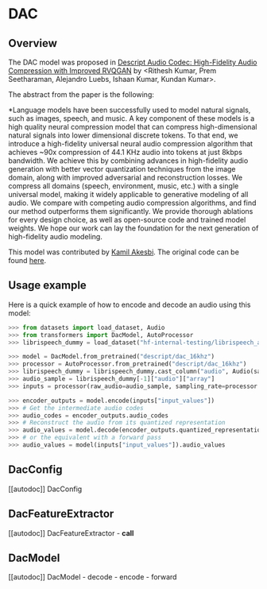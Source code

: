 <!--Copyright 2024 The HuggingFace Team. All rights reserved.

Licensed under the Apache License, Version 2.0 (the "License"); you may not use this file except in compliance with
the License. You may obtain a copy of the License at

http://www.apache.org/licenses/LICENSE-2.0

Unless required by applicable law or agreed to in writing, software distributed under the License is distributed on
an "AS IS" BASIS, WITHOUT WARRANTIES OR CONDITIONS OF ANY KIND, either express or implied. See the License for the
specific language governing permissions and limitations under the License.

⚠️ Note that this file is in Markdown but contain specific syntax for our doc-builder (similar to MDX) that may not be
rendered properly in your Markdown viewer.

-->

# DAC

## Overview

The DAC model was proposed in [Descript Audio Codec: High-Fidelity Audio Compression with Improved RVQGAN](https://arxiv.org/abs/2306.06546) by <Rithesh Kumar, Prem Seetharaman, Alejandro Luebs, Ishaan Kumar, Kundan Kumar>.

The abstract from the paper is the following:

*Language models have been successfully used to model natural signals, such as images, speech, and music. A key component of these models is a high quality neural compression model that can compress high-dimensional natural signals into lower dimensional discrete tokens. To that end, we introduce a high-fidelity universal neural audio compression algorithm that achieves ~90x compression of 44.1 KHz audio into tokens at just 8kbps bandwidth. We achieve this by combining advances in high-fidelity audio generation with better vector quantization techniques from the image domain, along with improved adversarial and reconstruction losses. We compress all domains (speech, environment, music, etc.) with a single universal model, making it widely applicable to generative modeling of all audio. We compare with competing audio compression algorithms, and find our method outperforms them significantly. We provide thorough ablations for every design choice, as well as open-source code and trained model weights. We hope our work can lay the foundation for the next generation of high-fidelity audio modeling.

This model was contributed by [Kamil Akesbi](https://huggingface.co/kamilakesbi).
The original code can be found [here](https://github.com/descriptinc/descript-audio-codec/tree/main?tab=readme-ov-file).

## Usage example 

Here is a quick example of how to encode and decode an audio using this model:

```python 
>>> from datasets import load_dataset, Audio
>>> from transformers import DacModel, AutoProcessor
>>> librispeech_dummy = load_dataset("hf-internal-testing/librispeech_asr_dummy", "clean", split="validation")

>>> model = DacModel.from_pretrained("descript/dac_16khz")
>>> processor = AutoProcessor.from_pretrained("descript/dac_16khz")
>>> librispeech_dummy = librispeech_dummy.cast_column("audio", Audio(sampling_rate=processor.sampling_rate))
>>> audio_sample = librispeech_dummy[-1]["audio"]["array"]
>>> inputs = processor(raw_audio=audio_sample, sampling_rate=processor.sampling_rate, return_tensors="pt")

>>> encoder_outputs = model.encode(inputs["input_values"])
>>> # Get the intermediate audio codes
>>> audio_codes = encoder_outputs.audio_codes
>>> # Reconstruct the audio from its quantized representation
>>> audio_values = model.decode(encoder_outputs.quantized_representation)
>>> # or the equivalent with a forward pass
>>> audio_values = model(inputs["input_values"]).audio_values
```

## DacConfig

[[autodoc]] DacConfig

## DacFeatureExtractor

[[autodoc]] DacFeatureExtractor
    - __call__

## DacModel

[[autodoc]] DacModel
    - decode
    - encode
    - forward
